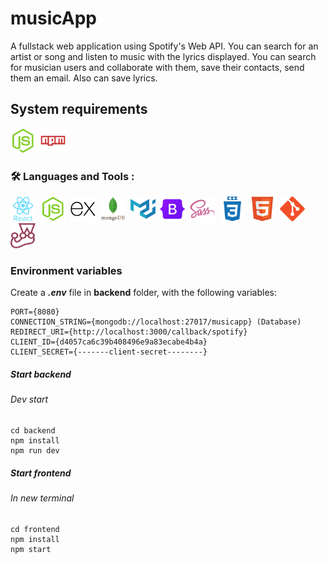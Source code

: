 # musicApp

A fullstack web application using Spotify's Web API. You can search for an artist or song and listen to music with the lyrics displayed.
You can search for musician users and collaborate with them, save their contacts, send them an email. Also can save lyrics.

## System requirements

<div>
<img src="https://github.com/devicons/devicon/blob/master/icons/nodejs/nodejs-original.svg" title="NodeJS" alt="NodeJS" width="40" height="40"/>&nbsp;
<img src="https://github.com/devicons/devicon/blob/master/icons/npm/npm-original-wordmark.svg" title="npm" alt="npm" width="40" height="40"/>&nbsp;
</div>

### :hammer_and_wrench: Languages and Tools :

<div>
<img src="https://github.com/devicons/devicon/blob/master/icons/react/react-original-wordmark.svg" title="React" alt="React" width="40" height="40"/>&nbsp;
<img src="https://github.com/devicons/devicon/blob/master/icons/nodejs/nodejs-original.svg" title="NodeJS" alt="NodeJS" width="40" height="40"/>&nbsp;
<img src="https://github.com/devicons/devicon/blob/master/icons/express/express-original.svg" title="ExpressJS" alt="ExpressJS" width="40" height="40"/>&nbsp;
<img src="https://github.com/devicons/devicon/blob/master/icons/mongodb/mongodb-original-wordmark.svg" title="MongoDB" alt="MongoDB" width="40" height="40"/>&nbsp;
<img src="https://github.com/devicons/devicon/blob/master/icons/materialui/materialui-original.svg" title="Material UI" alt="Material UI" width="40" height="40"/>&nbsp;
<img src="https://github.com/devicons/devicon/blob/master/icons/bootstrap/bootstrap-original.svg" title="Bootstrap" alt="Bootstrap" width="40" height="40"/>&nbsp;
<img src="https://github.com/devicons/devicon/blob/master/icons/sass/sass-original.svg" title="Sass" alt="Sass" width="40" height="40"/>&nbsp;
<img src="https://github.com/devicons/devicon/blob/master/icons/css3/css3-plain-wordmark.svg"  title="CSS3" alt="CSS" width="40" height="40"/>&nbsp;
<img src="https://github.com/devicons/devicon/blob/master/icons/html5/html5-original.svg" title="HTML5" alt="HTML" width="40" height="40"/>&nbsp;
<img src="https://github.com/devicons/devicon/blob/master/icons/git/git-original.svg" title="Git" **alt="Git" width="40" height="40"/>
<img src="https://github.com/devicons/devicon/blob/master/icons/jest/jest-plain.svg" title="Jest" **alt="Jest" width="40" height="40"/>
</div>

### Environment variables

Create a **_.env_** file in **backend** folder, with the following variables:

    PORT={8080}
    CONNECTION_STRING={mongodb://localhost:27017/musicapp} (Database)
    REDIRECT_URI={http://localhost:3000/callback/spotify}
    CLIENT_ID={d4057ca6c39b408496e9a83ecabe4b4a}
    CLIENT_SECRET={-------client-secret--------}

##### Start backend

###### Dev start

    cd backend
    npm install
    npm run dev

##### Start frontend

###### _In new terminal_

    cd frontend
    npm install
    npm start
